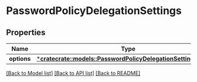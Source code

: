 # PasswordPolicyDelegationSettings

## Properties
Name | Type | Description | Notes
------------ | ------------- | ------------- | -------------
**options** | [***cratecrate::models::PasswordPolicyDelegationSettingsOptions**](PasswordPolicyDelegationSettingsOptions.md) |  | [optional] 

[[Back to Model list]](../README.md#documentation-for-models) [[Back to API list]](../README.md#documentation-for-api-endpoints) [[Back to README]](../README.md)


